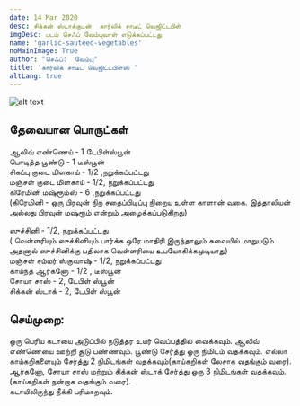 ```yaml
---
date: 14 Mar 2020
desc: சிக்கன் ஸ்டாக்குடன்  கார்லிக் சாடீட் வெஜிட்டபிள்
imgDesc: படம் செஃப் வேம்புவாள் எடுக்கப்பட்டது
name: 'garlic-sauteed-vegetables'
noMainImage: True
author: "செஃப்:  வேம்பு"
title: 'கார்லிக் சாடீட் வெஜிட்டபிள்ஸ் '
altLang: true
---
```

<img src="/others/garlic-sauteed-vegetables/_thumbnail.png" alt="alt text" class="blogs_image">
<div>
    <adsbygoogle />
</div>
<Adsense
          data-ad-client="ca-pub-3042269102042405"
          data-ad-slot="1234567890"
/>

## தேவையான பொருட்கள் 

ஆலிவ் எண்ணெய் - 1 டேபிள்ஸ்பூன்   
பொடித்த பூண்டு - 1 டீஸ்பூன்  
சிகப்பு குடை மிளகாய் - 1/2 ,நறுக்கப்பட்டது  
மஞ்சள் குடை மிளகாய் - 1/2,  நறுக்கப்பட்டது  
கிரேமினி  மஷ்ரூம்ஸ் - 6 ,நறுக்கப்பட்டது  
(கிரேமினி - ஒரு பிரவுன் நிற சதைப்பிடிப்பு நிறைய உள்ள காளான் வகை. இத்தாலியன் அல்லது பிரவுன்  மஷ்ரூம் என்றும் அழைக்கப்படுகிறது)  

ஸுச்சினி - 1/2,  நறுக்கப்பட்டது  
( வெள்ளரியும் ஸுச்சினியும் பார்க்க ஒரே மாதிரி இருந்தாலும் சுவையில் மாறுபடும் அதனால் ஸுச்சினிக்கு பதிலாக வெள்ளரியை உபயோகிக்கமுடியாது)   
மஞ்சள் சம்மர் ஸ்குவாஷ்  - 1/2,  நறுக்கப்பட்டது  
காய்ந்த ஆர்கனோ - 1/2 , டீஸ்பூன்  
சோயா சாஸ் - 2, டேபிள் ஸ்பூன்  
சிக்கன் ஸ்டாக்  - 2, டேபிள் ஸ்பூன்  

## செய்முறை:

ஒரு பெரிய கடாயை அடுப்பில் நடுத்தர உயர் வெப்பத்தில்  வைக்கவும்.
ஆலிவ் எண்ணெயை  ஊற்றி சூடு பண்ணவும். பூண்டு சேர்த்து ஒரு நிமிடம்  வதக்கவும். 
எல்லா காய்கறிகளையும் சேர்த்து 2 நிமிடங்கள் வதக்கவும்(காய்கறிகள் லேசாக வதங்கும் வரை).  
ஆர்கனோ, சோயா சாஸ் மற்றும் சிக்கன் ஸ்டாக் சேர்த்து ஒரு 3  நிமிடங்கள் வதக்கவும்.(காய்கறிகள் நன்றாக வதங்கும் வரை).  
கடாயிலிருந்து நீக்கி பரிமாறவும்.


<style>
table{
    border-collapse: collapse;
    border-spacing: 0;
    border:2px solid gray;
}

th{
    border:2px solid gray;
}

td{
    border:1px solid gray;
}
</style>